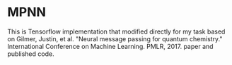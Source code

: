 # MPNN
This is Tensorflow implementation that modified directly for my task based on Gilmer, Justin, et al. "Neural message passing for quantum chemistry." International Conference on Machine Learning. PMLR, 2017. paper and published code.
